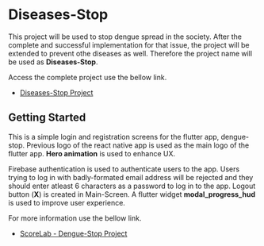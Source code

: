 # Diseases-Stop

This project will be used to stop dengue spread in the society. After the complete and successful implementation for that issue, the project will be extended to prevent othe diseases as well. Therefore the project name will be used as **Diseases-Stop**. 

Access the complete project use the bellow link.

- [Diseases-Stop Project](https://github.com/viradhanus/Diseases-Stop)


## Getting Started

This is a simple login and registration screens for the flutter app, dengue-stop. Previous logo of the react native app is used as the main logo of the flutter app. **Hero animation** is used to enhance UX.

Firebase authentication is used to authenticate users to the app. Users trying to log in with badly-formated email address will be rejected and they should enter atleast 6 characters as a password to log in to the app. Logout button (**X**) is created in Main-Screen. A flutter widget **modal_progress_hud** is used to improve user experience. 

For more information use the bellow link.

- [ScoreLab - Dengue-Stop Project](https://github.com/scorelab/dengue-stop)
